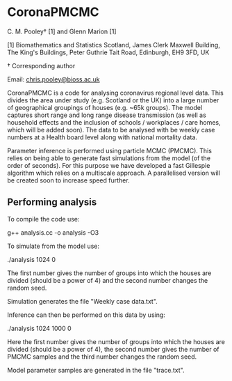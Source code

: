 
# CoronaPMCMC

C. M. Pooley† [1] and Glenn Marion [1]

[1] Biomathematics and Statistics Scotland, James Clerk Maxwell Building, The King's Buildings, Peter Guthrie Tait Road, Edinburgh, EH9 3FD, UK 

† Corresponding author

Email: [chris.pooley@bioss.ac.uk](mailto:chris.pooley@bioss.ac.uk)

CoronaPMCMC is a code for analysing coronavirus regional level data. This divides the area under study (e.g. Scotland or the UK) into a large number of geographical groupings of houses (e.g. ~65k groups). The model captures short range and long range disease transmission (as well as household effects and the inclusion of schools / workplaces / care homes, which  will be added soon). The data to be analysed with be weekly case numbers at a Health board level along with national mortality data.

Parameter inference is performed using particle MCMC (PMCMC). This relies on being able to generate fast simulations from the model (of the order of seconds). For this purpose we have developed a fast Gillespie algorithm which relies on a multiscale approach. A parallelised version will be created soon to increase speed further.

## Performing analysis

To compile the code use:

g++ analysis.cc -o analysis -O3

To simulate from the model use:

./analysis 1024 0
 
The first number gives the number of groups into which the houses are divided (should be a power of 4) and the second number changes the random seed.

Simulation generates the file "Weekly case data.txt".

Inference can then be performed on this data by using:

./analysis 1024 1000 0

Here the first number gives the number of groups into which the houses are divided (should be a power of 4), the second number gives the number of PMCMC samples and the third number changes the random seed.

Model parameter samples are generated in the file "trace.txt".
